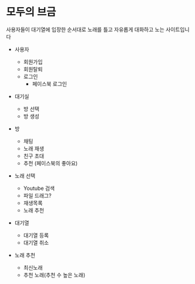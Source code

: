 # 모두의 브금 
사용자들이 대기열에 입장한 순서대로 노래를 틀고
자유롭게 대화하고 노는 사이트입니다

- 사용자 
	- 회원가입
	- 회원탈퇴
	- 로그인
		- 페이스북 로그인
 
- 대기실
	- 방 선택
	- 방 생성

- 방 
	- 채팅
	- 노래 재생
	- 친구 초대
	- 추천 (페이스북의 좋아요)

- 노래 선택
	- Youtube 검색
	- 파일 드래그?
	- 재생목록
	- 노래 추천
- 대기열 
	- 대기열 등록
	- 대기열 취소

- 노래 추천
	- 최신노래
	- 추천 노래(추천 수 높은 노래)

